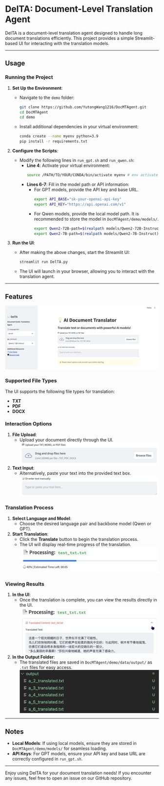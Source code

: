 # DelTA: Document-Level Translation Agent

DelTA is a document-level translation agent designed to handle long document translations efficiently. This project provides a simple Streamlit-based UI for interacting with the translation models.

---

## Usage

### Running the Project

1. **Set Up the Environment**:
   - Navigate to the `demo` folder:
     ```bash
     git clone https://github.com/YutongWang1216/DocMTAgent.git
     cd DocMTAgent
     cd demo
     ```
   - Install additional dependencies in your virtual environment:
     ```bash
     conda create --name myenv python=3.9
     pip install -r requirements.txt
     ```

2. **Configure the Scripts**:
   - Modify the following lines in `run_gpt.sh` and `run_qwen.sh`:
     - **Line 4**: Activate your virtual environment:
       ```bash
       source /PATH/TO/YOUR/CONDA/bin/activate myenv # env activate
       ```
     - **Lines 6-7**: Fill in the model path or API information:
       - For GPT models, provide the API key and base URL.
            ```bash
            export API_BASE="sk-your-openai-api-key"
            export API_KEY="https://api.openai.com/v1"
            ```
       - For Qwen models, provide the local model path. It is recommended to store the model in `DocMTAgent/demo/models/`.
            ```bash
            export Qwen2-72B-path=$(realpath models/Qwen2-72B-Instruct)
            export Qwen2-7B-path=$(realpath models/Qwen2-7B-Instruct)
            ```

3. **Run the UI**:
   - After making the above changes, start the Streamlit UI:
     ```bash
     streamlit run DelTA.py
     ```
   - The UI will launch in your browser, allowing you to interact with the translation agent.

---

## Features
![UI](images/image0.png)
### Supported File Types
The UI supports the following file types for translation:
- **TXT**
- **PDF**
- **DOCX**
### Interaction Options
1. **File Upload**:
   - Upload your document directly through the UI.
![Interaction supported1](images/image1.png)
2. **Text Input**:
   - Alternatively, paste your text into the provided text box.
![Interaction supported2](images/image6.png)
### Translation Process
1. **Select Language and Model**:
   - Choose the desired language pair and backbone model (Qwen or GPT).
2. **Start Translation**:
   - Click the **Translate** button to begin the translation process.
   - The UI will display real-time progress of the translation.
   ![progress](images/image2.png)

### Viewing Results
1. **In the UI**:
   - Once the translation is complete, you can view the results directly in the UI.
    ![res1](images/image5.png)
2. **In the Output Folder**:
   - The translated files are saved in `DocMTAgent/demo/data/output/` as `.txt` files for easy access.
    ![res2](images/image4.png)
---

## Notes
- **Local Models**: If using local models, ensure they are stored in `DocMTAgent/demo/models/` for seamless loading.
- **API Keys**: For GPT models, ensure your API key and base URL are correctly configured in `run_gpt.sh`.

---

Enjoy using DelTA for your document translation needs! If you encounter any issues, feel free to open an issue on our GitHub repository.

